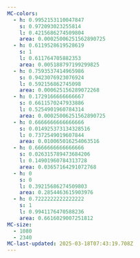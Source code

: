 ```yaml
---
MC-colors:
  - h: 0.9952153110047847
    s: 0.972093023255814
    l: 0.4215686274509804
    area: 0.00025006251562890725
  - h: 0.6119528619528619
    s: 1
    l: 0.611764705882353
    area: 0.005188797199299825
  - h: 0.7593537414965986
    s: 0.9423076923076924
    l: 0.592156862745098
    area: 0.000625156289072268
  - h: 0.1729166666666667
    s: 0.6611570247933886
    l: 0.5254901960784314
    area: 0.00025006251562890725
  - h: 0.6666666666666666
    s: 0.014925373134328516
    l: 0.7372549019607844
    area: 0.010065016254063516
  - h: 0.6666666666666666
    s: 0.026315789473684206
    l: 0.14901960784313728
    area: 0.03657164291072768
  - h: 0
    s: 0
    l: 0.39215686274509803
    area: 0.2854463615903976
  - h: 0.7222222222222222
    s: 1
    l: 0.9941176470588236
    area: 0.6616029007251812
MC-size:
  - 1080
  - 2340
MC-last-updated: 2025-03-18T07:43:19.708Z
---
```

